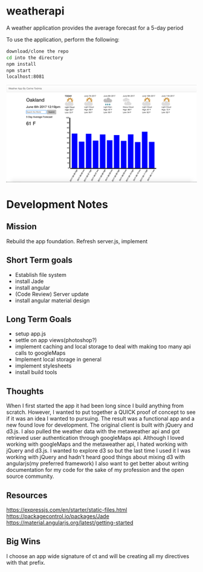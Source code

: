 # weatherapi
A weather application provides the average forecast for a 5-day period

To use the application, perform the following: 
```sh
download/clone the repo
cd into the directory
npm install
npm start
localhost:8081
```
<img src="screenshot.png">

# Development Notes

## Mission

Rebuild the app foundation. Refresh server.js, implement

## Short Term goals 
- Establish file system 
- install Jade
- install angular
- (Code Review) Server update
- install angular material design 


## Long Term Goals
- setup app.js
- settle on app views(photoshop?)
- implement caching and local storage to deal with making too many api calls to googleMaps
- Implement local storage in general
- implement stylesheets
- install build tools

## Thoughts 
When I first started the app it had been long since I build anything from scratch. However, I wanted to put together a QUICK proof of concept to see if it was an idea I wanted to pursuing. The result was a functional app and a new found love for development. The original client is built with jQuery and d3.js. I also pulled the weather data with the metaweather api and got retrieved user authentication through googleMaps api. Although I loved working with googleMaps and the metaweather api, I hated working with jQuery and d3.js. I wanted to explore d3 so but the last time I used it I was working with jQuery and hadn't heard good things about mixing d3 with angularjs(my preferred framework) 
I also want to get better about writing documentation for my code for the sake of my profession and the open source community.

## Resources


https://expressjs.com/en/starter/static-files.html
https://packagecontrol.io/packages/Jade
https://material.angularjs.org/latest/getting-started

## Big Wins 
I choose an app wide signature of ct and will be creating all my directives with that prefix. 








